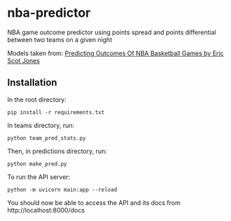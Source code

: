 # nba-predictor
NBA game outcome predictor using points spread and points differential between two teams on a given night

Models taken from: [Predicting Outcomes Of NBA Basketball Games by Eric Scot Jones](https://library.ndsu.edu/ir/bitstream/handle/10365/28084/Predicting%20Outcomes%20of%20NBA%20Basketball%20Games.pdf?sequence=1&isAllowed=y)

## Installation

In the root directory:
```
pip install -r requirements.txt
```

In teams directory, run:
```
python team_pred_stats.py
```

Then, in predictions directory, run:
```
python make_pred.py
```

To run the API server:
```
python -m uvicorn main:app --reload
```

You should now be able to access the API and its docs from http://localhost:8000/docs
